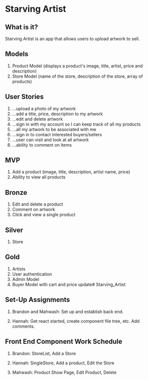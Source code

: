 # Starving Artist

## What is it?

Starving Artist is an app that allows users to upload artwork to sell. 

## Models 

1. Product Model (displays a product's image, title, artist, price and description)
2. Store Model (name of the store, description of the store, array of products)

## User Stories

1. ...upload a photo of my artwork
2. ...add a title, price, description to my artwork
3. ...edit and delete artwork 
4. ...sign in with my account so I can keep track of all my products
5. ...all my artwork to be associated with me
6. ...sign in to contact interested buyers/sellers
7. ...user can visit and look at all artwork
8. ...ability to comment on items

## MVP

1. Add a product (image, title, description, artist name, price)
2. Ability to view all products

## Bronze

1. Edit and delete a product
2. Comment on artwork
3. Click and view a single product

## Silver

1. Store 

## Gold

1. Artists
2. User authentication 
3. Admin Model
4. Buyer Model with cart and price update# Starving_Artist

## Set-Up Assignments

1. Brandon and Mahwash: Set up and establish back end.

2. Hannah: Get react started, create component file tree, etc. Add comments.

## Front End Component Work Schedule

1. Brandon: StoreList, Add a Store

2. Hannah: SingleStore, Add a product, Edit the Store

3. Mahwash: Product Show Page, Edit Product, Delete

